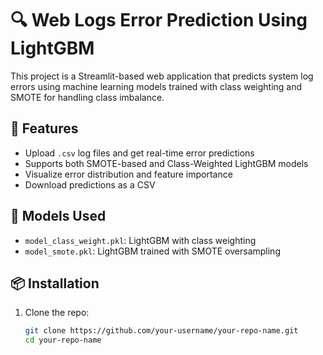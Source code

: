 # 🔍 Web Logs Error Prediction Using LightGBM

This project is a Streamlit-based web application that predicts system log errors using machine learning models trained with class weighting and SMOTE for handling class imbalance.

## 🚀 Features

- Upload `.csv` log files and get real-time error predictions
- Supports both SMOTE-based and Class-Weighted LightGBM models
- Visualize error distribution and feature importance
- Download predictions as a CSV

## 🧠 Models Used

- `model_class_weight.pkl`: LightGBM with class weighting
- `model_smote.pkl`: LightGBM trained with SMOTE oversampling

## 📦 Installation

1. Clone the repo:
   ```bash
   git clone https://github.com/your-username/your-repo-name.git
   cd your-repo-name
